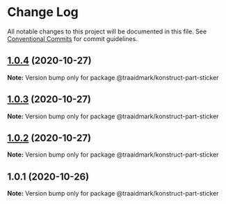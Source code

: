 # Change Log

All notable changes to this project will be documented in this file.
See [Conventional Commits](https://conventionalcommits.org) for commit guidelines.

## [1.0.4](https://github.com/traaidmark/konstruct/compare/@traaidmark/konstruct-part-sticker@1.0.3...@traaidmark/konstruct-part-sticker@1.0.4) (2020-10-27)

**Note:** Version bump only for package @traaidmark/konstruct-part-sticker





## [1.0.3](https://github.com/traaidmark/konstruct/compare/@traaidmark/konstruct-part-sticker@1.0.2...@traaidmark/konstruct-part-sticker@1.0.3) (2020-10-27)

**Note:** Version bump only for package @traaidmark/konstruct-part-sticker





## [1.0.2](https://github.com/traaidmark/konstruct/compare/@traaidmark/konstruct-part-sticker@1.0.1...@traaidmark/konstruct-part-sticker@1.0.2) (2020-10-27)

**Note:** Version bump only for package @traaidmark/konstruct-part-sticker





## 1.0.1 (2020-10-26)

**Note:** Version bump only for package @traaidmark/konstruct-part-sticker
